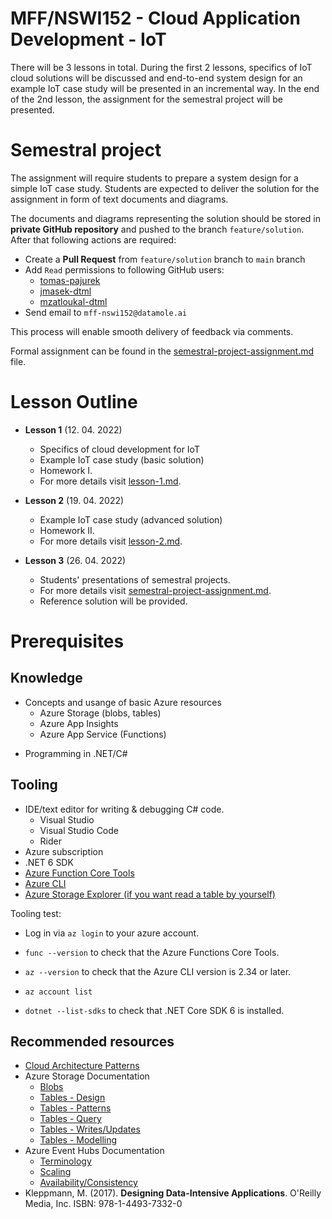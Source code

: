 # MFF/NSWI152 - Cloud Application Development - IoT

There will be 3 lessons in total. During the first 2 lessons, specifics of IoT cloud solutions will be discussed and end-to-end system design for an example IoT case study will be presented in an incremental way. In the end of the 2nd lesson, the assignment for the semestral project will be presented. 

# Semestral project

The assignment will require students to prepare a system design for a simple IoT case study. Students are expected to deliver the solution for the assignment in form of text documents and diagrams.

The documents and diagrams representing the solution should be stored in **private GitHub repository** and pushed to the branch `feature/solution`. After that following actions are required:

* Create a  **Pull Request** from `feature/solution` branch to `main` branch 
* Add `Read` permissions to following GitHub users:
  * [tomas-pajurek](https://github.com/tomas-pajurek)
  * [jmasek-dtml](https://github.com/jmasek-dtml)
  * [mzatloukal-dtml](https://github.com/mzatloukal-dtml)
* Send email to `mff-nswi152@datamole.ai`

This process will enable smooth delivery of feedback via comments.

Formal assignment can be found in the [semestral-project-assignment.md](./semestral-project-assignment.md) file.

# Lesson Outline

* **Lesson 1** (12. 04. 2022)
  * Specifics of cloud development for IoT
  * Example IoT case study (basic solution)
  * Homework I. 
  * For more details visit [lesson-1.md](./lesson-1/lesson-1.md).

* **Lesson 2** (19. 04. 2022)
  * Example IoT case study (advanced solution)
  * Homework II.
  * For more details visit [lesson-2.md](./lesson-2/lesson-2.md).

* **Lesson 3** (26. 04. 2022)
  * Students' presentations of semestral projects.
  * For more details visit [semestral-project-assignment.md](./semestral-project-assignment.md).
  * Reference solution will be provided.

# Prerequisites 

## Knowledge

* Concepts and usange of basic Azure resources
  * Azure Storage (blobs, tables)
  * Azure App Insights
  * Azure App Service (Functions)
- Programming in .NET/C#

## Tooling

* IDE/text editor for writing & debugging C# code.
  * Visual Studio
  * Visual Studio Code
  * Rider
* Azure subscription
* .NET 6 SDK
* [Azure Function Core Tools](https://docs.microsoft.com/en-us/azure/azure-functions/functions-run-local#v2)
* [Azure CLI](https://docs.microsoft.com/en-us/cli/azure/install-azure-cli)
* [Azure Storage Explorer (if you want read a table by yourself)](https://azure.microsoft.com/en-us/features/storage-explorer/)

Tooling test:

* Log in via `az login` to your azure account.

* `func --version` to check that the Azure Functions Core Tools.
* `az --version` to check that the Azure CLI version is 2.34 or later.
* `az account list` 
* `dotnet --list-sdks` to check that .NET Core SDK 6 is installed. 

## Recommended resources

* [Cloud Architecture Patterns](https://docs.microsoft.com/en-us/azure/architecture/patterns/)
* Azure Storage Documentation
  * [Blobs](https://azure.microsoft.com/en-us/services/storage/blobs/)
  * [Tables - Design](https://docs.microsoft.com/en-us/azure/storage/tables/table-storage-design-guidelines)
  * [Tables - Patterns](https://docs.microsoft.com/en-us/azure/storage/tables/table-storage-design-patterns)
  * [Tables - Query](https://docs.microsoft.com/en-us/azure/storage/tables/table-storage-design-for-query)
  * [Tables - Writes/Updates](https://docs.microsoft.com/en-us/azure/storage/tables/table-storage-design-for-modification)
  * [Tables - Modelling](https://docs.microsoft.com/en-us/azure/storage/tables/table-storage-design-modeling)
* Azure Event Hubs Documentation
  * [Terminology](https://docs.microsoft.com/en-us/azure/event-hubs/event-hubs-features)
  * [Scaling](https://docs.microsoft.com/en-us/azure/event-hubs/event-hubs-scalability)
  * [Availability/Consistency](https://docs.microsoft.com/en-us/azure/event-hubs/event-hubs-availability-and-consistency?tabs=dotnet)
* Kleppmann, M. (2017). **Designing Data-Intensive Applications**. O'Reilly Media, Inc. ISBN: 978-1-4493-7332-0 
